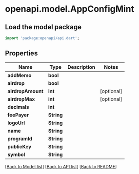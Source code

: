 # openapi.model.AppConfigMint

## Load the model package
```dart
import 'package:openapi/api.dart';
```

## Properties
Name | Type | Description | Notes
------------ | ------------- | ------------- | -------------
**addMemo** | **bool** |  | 
**airdrop** | **bool** |  | 
**airdropAmount** | **int** |  | [optional] 
**airdropMax** | **int** |  | [optional] 
**decimals** | **int** |  | 
**feePayer** | **String** |  | 
**logoUrl** | **String** |  | 
**name** | **String** |  | 
**programId** | **String** |  | 
**publicKey** | **String** |  | 
**symbol** | **String** |  | 

[[Back to Model list]](../README.md#documentation-for-models) [[Back to API list]](../README.md#documentation-for-api-endpoints) [[Back to README]](../README.md)


